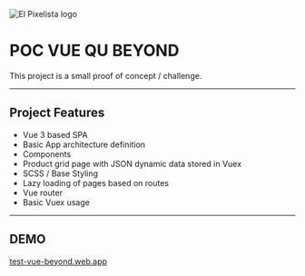 ![El Pixelista logo](https://www.elpixelista.com/xtras/cdn/banner1.png)

# POC VUE QU BEYOND

This project is a small proof of concept / challenge.

---

## Project Features
- Vue 3 based SPA
- Basic App architecture definition
- Components
- Product grid page with JSON dynamic data stored in Vuex
- SCSS / Base Styling
- Lazy loading of pages based on routes
- Vue router
- Basic Vuex usage

---

## DEMO
[test-vue-beyond.web.app](https://test-vue-beyond.web.app)
